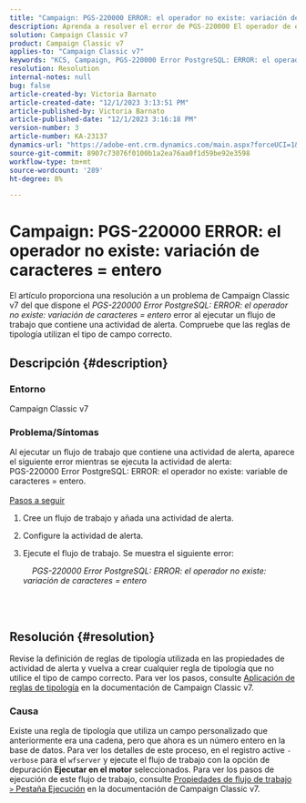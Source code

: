 ```yaml
---
title: "Campaign: PGS-220000 ERROR: el operador no existe: variación de caracteres = entero"
description: Aprenda a resolver el error de PGS-220000 El operador de error PostgreSQL no existe con caracteres variables = entero
solution: Campaign Classic v7
product: Campaign Classic v7
applies-to: "Campaign Classic v7"
keywords: "KCS, Campaign, PGS-220000 Error PostgreSQL: ERROR: el operador no existe: variación de caracteres = entero, Campaign v7, base de datos, solución de problemas"
resolution: Resolution
internal-notes: null
bug: false
article-created-by: Victoria Barnato
article-created-date: "12/1/2023 3:13:51 PM"
article-published-by: Victoria Barnato
article-published-date: "12/1/2023 3:16:18 PM"
version-number: 3
article-number: KA-23137
dynamics-url: "https://adobe-ent.crm.dynamics.com/main.aspx?forceUCI=1&pagetype=entityrecord&etn=knowledgearticle&id=7ed8293a-5c90-ee11-8179-6045bd0065b6"
source-git-commit: 8907c73076f0100b1a2ea76aa0f1d59be92e3598
workflow-type: tm+mt
source-wordcount: '289'
ht-degree: 8%

---
```


# Campaign: PGS-220000 ERROR: el operador no existe: variación de caracteres = entero


El artículo proporciona una resolución a un problema de Campaign Classic v7 del que dispone el *PGS-220000 Error PostgreSQL: ERROR: el operador no existe: variación de caracteres = entero* error al ejecutar un flujo de trabajo que contiene una actividad de alerta. Compruebe que las reglas de tipología utilizan el tipo de campo correcto.

## Descripción {#description}


### Entorno

Campaign Classic v7

### Problema/Síntomas

Al ejecutar un flujo de trabajo que contiene una actividad de alerta, aparece el siguiente error mientras se ejecuta la actividad de alerta:
<br>PGS-220000 Error PostgreSQL: ERROR: el operador no existe: variable de caracteres = entero.<br><br>
<u>Pasos a seguir</u>

1. Cree un flujo de trabajo y añada una actividad de alerta.
2. Configure la actividad de alerta.
3. Ejecute el flujo de trabajo. Se muestra el siguiente error:



       *PGS-220000 Error PostgreSQL: ERROR: el operador no existe: variación de caracteres = entero*




<br> <br>



## Resolución {#resolution}


Revise la definición de reglas de tipología utilizada en las propiedades de actividad de alerta y vuelva a crear cualquier regla de tipología que no utilice el tipo de campo correcto. Para ver los pasos, consulte [Aplicación de reglas de tipología](https://experienceleague.adobe.com/docs/campaign-classic/using/orchestrating-campaigns/campaign-optimization/applying-rules.html) en la documentación de Campaign Classic v7.

### Causa

Existe una regla de tipología que utiliza un campo personalizado que anteriormente era una cadena, pero que ahora es un número entero en la base de datos. Para ver los detalles de este proceso, en el registro active `-verbose` para el `wfserver` y ejecute el flujo de trabajo con la opción de depuración <b>Ejecutar en el motor</b> seleccionados. Para ver los pasos de ejecución de este flujo de trabajo, consulte [Propiedades de flujo de trabajo `>`  Pestaña Ejecución](https://experienceleague.adobe.com/docs/campaign-classic/using/automating-with-workflows/advanced-management/workflow-properties.html?lang=es#execution) en la documentación de Campaign Classic v7.
